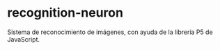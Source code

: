 # recognition-neuron
Sistema de reconocimiento de imágenes, con ayuda de la librería P5 de JavaScript.
